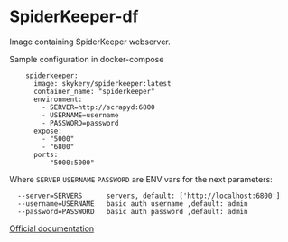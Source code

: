# SpiderKeeper-df

Image containing SpiderKeeper webserver.

Sample configuration in docker-compose
```
    spiderkeeper:
      image: skykery/spiderkeeper:latest
      container_name: "spiderkeeper"
      environment:
        - SERVER=http://scrapyd:6800
        - USERNAME=username
        - PASSWORD=password
      expose:
        - "5000"
        - "6800"
      ports:
        - "5000:5000"
```
Where `SERVER` `USERNAME` `PASSWORD` are ENV vars for the next parameters:
```
  --server=SERVERS      servers, default: ['http://localhost:6800']
  --username=USERNAME   basic auth username ,default: admin
  --password=PASSWORD   basic auth password ,default: admin
```
[Official documentation](https://github.com/DormyMo/SpiderKeeper)
